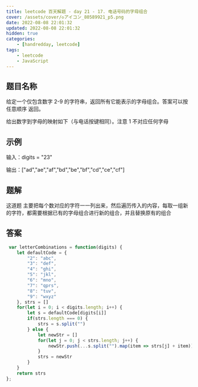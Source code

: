 ```yaml
---
title: leetcode 百天解题 - day 21 - 17. 电话号码的字母组合
cover: /assets/cover/◇アイコン_80589921_p5.png
date: 2022-08-08 22:01:32
updated: 2022-08-08 22:01:32
hidden: true
categories:
    - [handredday, leetcode]
tags:
    - leetcode
    - JavaScript
---
```


## 题目名称

给定一个仅包含数字 2-9 的字符串，返回所有它能表示的字母组合。答案可以按 任意顺序 返回。

给出数字到字母的映射如下（与电话按键相同）。注意 1 不对应任何字母

## 示例

输入：digits = "23"

输出：["ad","ae","af","bd","be","bf","cd","ce","cf"]

## 题解

这道题 主要把每个数对应的字符一一列出来，然后遍历传入的内容，每取一组新的字符，都需要根据已有的字母组合进行新的组合，并且替换原有的组合

## 答案

~~~js
 var letterCombinations = function(digits) {
    let defaultCode = {
        "2": "abc",
        "3": "def",
        "4": "ghi",
        "5": "jkl",
        "6": "mno",
        "7": "qprs",
        "8": "tuv",
        "9": "wxyz"
    }, strs = []
    for(let i = 0; i < digits.length; i++) {
        let s = defaultCode[digits[i]]
        if(strs.length === 0) {
            strs = s.split("")
        } else {
            let newStr = []
            for(let j = 0; j < strs.length; j++) {
                newStr.push(...s.split("").map(item => strs[j] + item))
            }
            strs = newStr
        }
    }
    return strs
};
~~~

